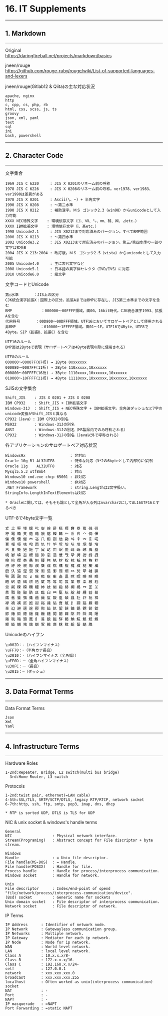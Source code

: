 # 16. IT Supplements
________________________________________
## 1. Markdown
________________________________________
Original  
https://daringfireball.net/projects/markdown/basics

jneen/rouge  
https://github.com/rouge-ruby/rouge/wiki/List-of-supported-languages-and-lexers

jneen/rouge(Gitlab12 & Qiita)の主な対応状況

```text
apache, nginx
http
c, cpp, cs, php, rb
html, css, scss, js, ts
groovy
json, xml, yaml
text
sql
ini
bash, powershell
```

________________________________________
## 2. Character Code
________________________________________
文字集合

```text
1969 JIS C 6220     : JIS X 0201のリネーム前の呼称
1978 JIS C 6226     : JIS X 0208のリネーム前の呼称。ver1978、ver1983、ver1990は差異がある
1978 JIS X 0201     : Ascii(\、~) + 半角文字
1990 JIS X 0208     : ～第二水準
1990 JIS X 0212     : 補助漢字。ＭＳ ゴシック2.3（win98）からunicodeとして入力可能
XXXX NEC特殊文字    : 環境依存文字（①、Ⅶ、㍉、㎜、㍻、㈱、⊿etc.）
XXXX IBM拡張文字    : 環境依存文字（ⅰ、髙etc.）
1998 Unicode2.1     : JIS X0212まで対応済みのバージョン。すべてBMP範囲
2000 JIS X 0213     : ～第四水準
2002 Unicode3.2     : JIS X0213まで対応済みのバージョン。第三/第四水準の一部の文字は拡張B
2004 JIS X 213:2004 : 改訂版。ＭＳ ゴシック2.5（vista）からunicodeとして入力可能
2005 Unicode4.0     : 主に古代文字など
2008 Unicode5.1     : 日本語の異字体セレクタ（IVD/IVS）に対応
2010 Unicode6.0     : 絵文字
```

文字コードとUnicode

```text
第○水準　　　　：JIS上の区分
CJK統合漢字拡張X：国際上の区分。拡張AまではBMPに存在し、JIS第二水準までの文字を含む
BMP             ：000000～00FFFF領域。面00。16bit時代。CJK統合漢字1993、拡張Aを含む
代用符号　　　  ：00D800～00DFFF領域。UTF16においてサロゲートペアとして使用される
非BMP           ：010000～1FFFFF領域。面01～1F。UTF16で4Byte、UTF8で4Byte。SIP（拡張B、拡張C）を含む

UTF16のルール
BMP面は2Byteで表現（サロゲートペアは4Byte表現の際に使用される）

UTF8のルール
000000～00007F(07桁) → 1Byte 0xxxxxxx
000080～0007FF(11桁) → 2Byte 110xxxxx,10xxxxxx
000800～00FFFF(16桁) → 3Byte 1110xxxx,10xxxxxx,10xxxxxx
010000～10FFFF(21桁) → 4Byte 11110xxx,10xxxxxx,10xxxxxx,10xxxxxx
```

SJISの文字集合

```text
Shift_JIS    : JIS X 0201 + JIS X 0208
IBM CP932    : Shift_JIS + IBM拡張文字
Windows-31J  : Shift_JIS + NEC特殊文字 + IBM拡張文字。全角波ダッシュなど7字のunicode変換がShift_JISと異なる
CP932（Java）: IBM CP932の別名
MS932        : Windows-31Jの別名
ANSI         : Windows-31Jの別名（MS製品内でのみ呼称される）
CP932        : Windows-31Jの別名（Java以外で呼称される）
```

各アプリケーションのサロゲートペア対応状況

```text
Windows9x                    : 非対応
Oracle 10g R1 AL32UTF8       : 特殊な対応（3*2の6byteとして内部的に保持）
Oracle 11g    AL32UTF8       : 対応
Mysql5.5.3 utf8mb4           : 対応
Windows10 cmd.exe chcp 65001 : 非対応
Windows10 powershell         : 非対応
.NET Framework               : string.Lengthは2文字扱い。StringInfo.LengthInTextElementsは対応

* Oracleに関しては、そもそも論として全角が入る列はnvarchar2にしてAL16UTF16とするべき
```

UTF-8で4byte文字一覧

```text
𠀋 𡈽 𡌛 𡑮 𡢽 𠮟 𡚴 𡸴 𣇄 𣗄 𣜿 𣝣 𣳾 𤟱 𥒎 𥔎
𥝱 𥧄 𥶡 𦫿 𦹀 𧃴 𧚄 𨉷 𨏍 𪆐 𠂉 𠂢 𠂤 𠆢 𠈓 𠌫
𠎁 𠍱 𠏹 𠑊 𠔉 𠗖 𠘨 𠝏 𠠇 𠠺 𠢹 𠥼 𠦝 𠫓 𠬝 𠵅
𠷡 𠺕 𠹭 𠹤 𠽟 𡈁 𡉕 𡉻 𡉴 𡋤 𡋗 𡋽 𡌶 𡍄 𡏄 𡑭
𡗗 𦰩 𡙇 𡜆 𡝂 𡧃 𡱖 𡴭 𡵅 𡵸 𡵢 𡶡 𡶜 𡶒 𡶷 𡷠
𡸳 𡼞 𡽶 𡿺 𢅻 𢌞 𢎭 𢛳 𢡛 𢢫 𢦏 𢪸 𢭏 𢭐 𢭆 𢰝
𢮦 𢰤 𢷡 𣇃 𣇵 𣆶 𣍲 𣏓 𣏒 𣏐 𣏤 𣏕 𣏚 𣏟 𣑊 𣑑
𣑋 𣑥 𣓤 𣕚 𣖔 𣘹 𣙇 𣘸 𣘺 𣜜 𣜌 𣝤 𣟿 𣟧 𣠤 𣠽
𣪘 𣱿 𣴀 𣵀 𣷺 𣷹 𣷓 𣽾 𤂖 𤄃 𤇆 𤇾 𤎼 𤘩 𤚥 𤢖
𤩍 𤭖 𤭯 𤰖 𤴔 𤸎 𤸷 𤹪 𤺋 𥁊 𥁕 𥄢 𥆩 𥇥 𥇍 𥈞
𥉌 𥐮 𥓙 𥖧 𥞩 𥞴 𥧔 𥫤 𥫣 𥫱 𥮲 𥱋 𥱤 𥸮 𥹖 𥹥
𥹢 𥻘 𥻂 𥻨 𥼣 𥽜 𥿠 𥿔 𦀌 𥿻 𦀗 𦁠 𦃭 𦉰 𦊆 𦍌
𣴎 𦐂 𦙾 𦚰 𦜝 𦣝 𦣪 𦥑 𦥯 𦧝 𦨞 𦩘 𦪌 𦪷 𦱳 𦳝
𦹥 𦾔 𦿸 𦿶 𦿷 𧄍 𧄹 𧏛 𧏚 𧏾 𧐐 𧑉 𧘕 𧘔 𧘱 𧚓
𧜎 𧜣 𧝒 𧦅 𧪄 𧮳 𧮾 𧯇 𧲸 𧶠 𧸐 𧾷 𨂊 𨂻 𨊂 𨋳
𨐌 𨑕 𨕫 𨗈 𨗉 𨛗 𨛺 𨥉 𨥆 𨥫 𨦇 𨦈 𨦺 𨦻 𨨞 𨨩
𨩱 𨩃 𨪙 𨫍 𨫤 𨫝 𨯁 𨯯 𨴐 𨵱 𨷻 𨸟 𨸶 𨺉 𨻫 𨼲
𨿸 𩊠 𩊱 𩒐 𩗏 𩙿 𩛰 𩜙 𩝐 𩣆 𩩲 𩷛 𩸽 𩸕 𩺊 𩹉
𩻄 𩻩 𩻛 𩿎 𪀯 𪀚 𪃹 𪂂 𢈘 𪎌 𪐷 𪗱 𪘂 𪘚 𪚲
```

Unicodeのハイフン

```text
\u002D：-（ハイフンマイナス）
\uFF70：ｰ（半角カナ長音）
\u2010：‐（ハイフンマイナス（全角幅））
\uFF0D：－（全角ハイフンマイナス）
\u30FC：ー（長音）
\u2015：―（ダッシュ）
```

________________________________________
## 3. Data Format Terms
________________________________________
Data Format Terms

```text
Json
Xml
Yaml
```

________________________________________
## 4. Infrastructure Terms
________________________________________
Hardware Roles

```text
1-2nd:Repeater, Bridge, L2 switch(multi bus bridge)
  3rd:Home Router, L3 switch
```

Protocols

```text
1-2nd:twist pair, ethernet(=LAN cable)
4-5th:SSL/TLS, SRTP/SCTP/DTLS, legacy RTP/RTCP, network socket
6-7th:http, ssh, ftp, smtp, pop3, imap, dns, dhcp

* RTP is sorted UDP, DTLS is TLS for UDP
```

NIC & unix socket & windows's handle terms

```text
General
NIC                  : Physical network interface.
Stream(Programing)   : Abstract concept for File discriptor + byte stream.

Windows
Handle               : = Unix file descriptor.
File handle(MS-DOS)  : = Handle.
File handle(POSIX)   : Handle for file.
Process handle       : Handle for process/interprocess communication.
Windows socket       : Handle for network.

Unix
File descriptor      : Index/end-point of opend "file/network/process/interprocess-communication/device".
(Bsd) socket         : Generic name for sockets
Unix domain socket   : File descriptor of interprocess communication.
Network socket       : File descriptor of network.
```

IP Terms

```text
IP Address      : Identifier of network node.
IP Network      : Gatewayless communication group.
IP Networks     : Multiple network.
IP Gateway      : Mediator for each ip network.
IP Node         : Node for ip network.
WAN             : World level network.
LAN             : local level network.
Class A         : 10.x.x.x/8-
Class B         : 172.x.x.x/16-
Class C         : 192.168.x.x/24-
self            : 127.0.0.1
network         : xxx.xxx.xxx.0
broadcast       : xxx.xxx.xxx.255
localhost       : Often worked as unix(interprocess communication) socket
NAT             : -
Port            : -
NAPT            : -
IP masquerade   : =NAPT
Port Forwarding : =static NAPT
```

